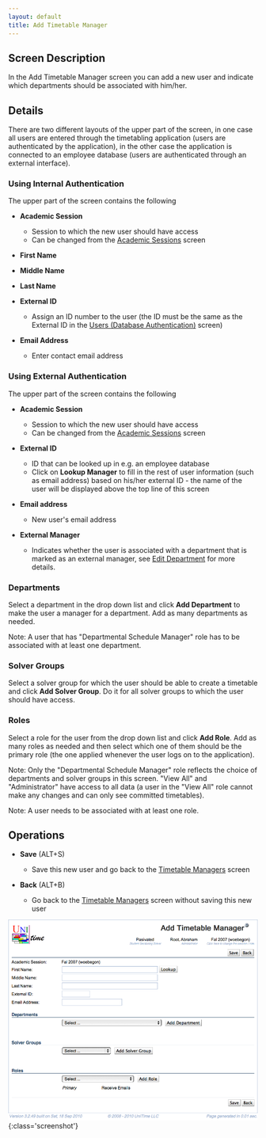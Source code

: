 ```yaml
---
layout: default
title: Add Timetable Manager
---
```



## Screen Description


 In the Add Timetable Manager screen you can add a new user and indicate which departments should be associated with him/her.

## Details


 There are two different layouts of the upper part of the screen, in one case all users are entered through the timetabling application (users are authenticated by the application), in the other case the application is connected to an employee database (users are authenticated through an external interface).

### Using Internal Authentication


 The upper part of the screen contains the following

* **Academic Session**
	* Session to which the new user should have access
	* Can be changed from the [Academic Sessions](academic-sessions) screen

* **First Name**

* **Middle Name**

* **Last Name**

* **External ID**
	* Assign an ID number to the user (the ID must be the same as the External ID in the [Users (Database Authentication)](https://sites.google.com/a/unitime.org/help/Users_%28Database_Authentication%29) screen)

* **Email Address**
	* Enter contact email address

### Using External Authentication


 The upper part of the screen contains the following

* **Academic Session**
	* Session to which the new user should have access
	* Can be changed from the [Academic Sessions](academic-sessions) screen

* **External ID**
	* ID that can be looked up in e.g. an employee database
	* Click on **Lookup Manager** to fill in the rest of user information (such as email address) based on his/her external ID - the name of the user will be displayed above the top line of this screen

* **Email address**
	* New user's email address

* **External Manager**
	* Indicates whether the user is associated with a department that is marked as an external manager, see [Edit Department](edit-department) for more details.

### Departments


 Select a department in the drop down list and click **Add Department** to make the user a manager for a department. Add as many departments as needed.


 Note: A user that has "Departmental Schedule Manager" role has to be associated with at least one department.

### Solver Groups


 Select a solver group for which the user should be able to create a timetable and click **Add Solver Group**. Do it for all solver groups to which the user should have access.

### Roles


 Select a role for the user from the drop down list and click **Add Role**. Add as many roles as needed and then select which one of them should be the primary role (the one applied whenever the user logs on to the application).


 Note: Only the "Departmental Schedule Manager" role reflects the choice of departments and solver groups in this screen. "View All" and "Administrator" have access to all data (a user in the "View All" role cannot make any changes and can only see committed timetables).


 Note: A user needs to be associated with at least one role.

## Operations

* **Save** (ALT+S)
	* Save this new user and go back to the [Timetable Managers](timetable-managers) screen

* **Back** (ALT+B)
	* Go back to the [Timetable Managers](timetable-managers) screen without saving this new user


![Add Timetable Manager](images/add-timetable-manager-1.png){:class='screenshot'}
